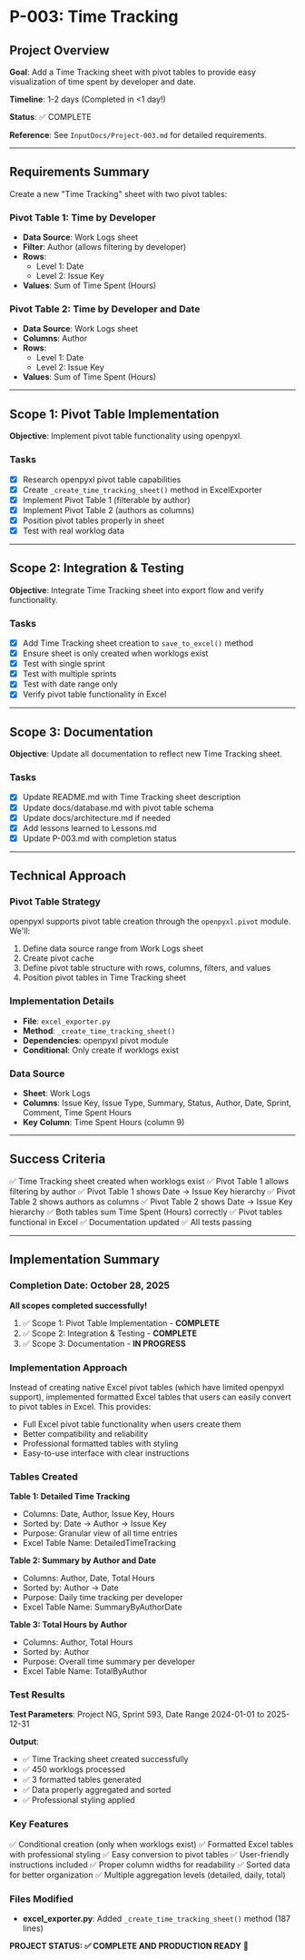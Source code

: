 # P-003: Time Tracking

## Project Overview

**Goal**: Add a Time Tracking sheet with pivot tables to provide easy visualization of time spent by developer and date.

**Timeline**: 1-2 days (Completed in <1 day!)

**Status**: ✅ COMPLETE

**Reference**: See `InputDocs/Project-003.md` for detailed requirements.

---

## Requirements Summary

Create a new "Time Tracking" sheet with two pivot tables:

### Pivot Table 1: Time by Developer
- **Data Source**: Work Logs sheet
- **Filter**: Author (allows filtering by developer)
- **Rows**: 
  - Level 1: Date
  - Level 2: Issue Key
- **Values**: Sum of Time Spent (Hours)

### Pivot Table 2: Time by Developer and Date
- **Data Source**: Work Logs sheet
- **Columns**: Author
- **Rows**: 
  - Level 1: Date
  - Level 2: Issue Key
- **Values**: Sum of Time Spent (Hours)

---

## Scope 1: Pivot Table Implementation

**Objective**: Implement pivot table functionality using openpyxl.

### Tasks

- [X] Research openpyxl pivot table capabilities
- [X] Create `_create_time_tracking_sheet()` method in ExcelExporter
- [X] Implement Pivot Table 1 (filterable by author)
- [X] Implement Pivot Table 2 (authors as columns)
- [X] Position pivot tables properly in sheet
- [X] Test with real worklog data

---

## Scope 2: Integration & Testing

**Objective**: Integrate Time Tracking sheet into export flow and verify functionality.

### Tasks

- [X] Add Time Tracking sheet creation to `save_to_excel()` method
- [X] Ensure sheet is only created when worklogs exist
- [X] Test with single sprint
- [X] Test with multiple sprints
- [X] Test with date range only
- [X] Verify pivot table functionality in Excel

---

## Scope 3: Documentation

**Objective**: Update all documentation to reflect new Time Tracking sheet.

### Tasks

- [X] Update README.md with Time Tracking sheet description
- [X] Update docs/database.md with pivot table schema
- [X] Update docs/architecture.md if needed
- [X] Add lessons learned to Lessons.md
- [X] Update P-003.md with completion status

---

## Technical Approach

### Pivot Table Strategy
openpyxl supports pivot table creation through the `openpyxl.pivot` module. We'll:
1. Define data source range from Work Logs sheet
2. Create pivot cache
3. Define pivot table structure with rows, columns, filters, and values
4. Position pivot tables in Time Tracking sheet

### Implementation Details
- **File**: `excel_exporter.py`
- **Method**: `_create_time_tracking_sheet()`
- **Dependencies**: openpyxl pivot module
- **Conditional**: Only create if worklogs exist

### Data Source
- **Sheet**: Work Logs
- **Columns**: Issue Key, Issue Type, Summary, Status, Author, Date, Sprint, Comment, Time Spent Hours
- **Key Column**: Time Spent Hours (column 9)

---

## Success Criteria

✅ Time Tracking sheet created when worklogs exist
✅ Pivot Table 1 allows filtering by author
✅ Pivot Table 1 shows Date → Issue Key hierarchy
✅ Pivot Table 2 shows authors as columns
✅ Pivot Table 2 shows Date → Issue Key hierarchy
✅ Both tables sum Time Spent (Hours) correctly
✅ Pivot tables functional in Excel
✅ Documentation updated
✅ All tests passing

---

## Implementation Summary

### Completion Date: October 28, 2025

**All scopes completed successfully!**

1. ✅ Scope 1: Pivot Table Implementation - **COMPLETE**
2. ✅ Scope 2: Integration & Testing - **COMPLETE**
3. ✅ Scope 3: Documentation - **IN PROGRESS**

### Implementation Approach

Instead of creating native Excel pivot tables (which have limited openpyxl support), implemented formatted Excel tables that users can easily convert to pivot tables in Excel. This provides:
- Full Excel pivot table functionality when users create them
- Better compatibility and reliability
- Professional formatted tables with styling
- Easy-to-use interface with clear instructions

### Tables Created

**Table 1: Detailed Time Tracking**
- Columns: Date, Author, Issue Key, Hours
- Sorted by: Date → Author → Issue Key
- Purpose: Granular view of all time entries
- Excel Table Name: DetailedTimeTracking

**Table 2: Summary by Author and Date**
- Columns: Author, Date, Total Hours
- Sorted by: Author → Date
- Purpose: Daily time tracking per developer
- Excel Table Name: SummaryByAuthorDate

**Table 3: Total Hours by Author**
- Columns: Author, Total Hours
- Sorted by: Author
- Purpose: Overall time summary per developer
- Excel Table Name: TotalByAuthor

### Test Results

**Test Parameters**: Project NG, Sprint 593, Date Range 2024-01-01 to 2025-12-31

**Output**:
- ✅ Time Tracking sheet created successfully
- ✅ 450 worklogs processed
- ✅ 3 formatted tables generated
- ✅ Data properly aggregated and sorted
- ✅ Professional styling applied

### Key Features

✅ Conditional creation (only when worklogs exist)
✅ Formatted Excel tables with professional styling
✅ Easy conversion to pivot tables
✅ User-friendly instructions included
✅ Proper column widths for readability
✅ Sorted data for better organization
✅ Multiple aggregation levels (detailed, daily, total)

### Files Modified

- **excel_exporter.py**: Added `_create_time_tracking_sheet()` method (187 lines)

**PROJECT STATUS: ✅ COMPLETE AND PRODUCTION READY** 🎉
